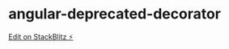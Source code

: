 # angular-deprecated-decorator

[Edit on StackBlitz ⚡️](https://stackblitz.com/edit/angular-deprecated-decorator)
